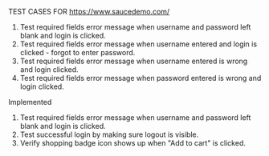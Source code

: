 TEST CASES FOR https://www.saucedemo.com/

1. Test required fields error message when username and password left blank and login is clicked.
2. Test required fields error message when username entered and login is clicked - forgot to enter password.
3. Test required fields error message when username entered is wrong and login clicked.
4. Test required fields error message when password entered is wrong and login clicked.

Implemented
1. Test required fields error message when username and password left blank and login is clicked.
2. Test successful login by making sure logout is visible.
3. Verify shopping badge icon shows up when "Add to cart" is clicked.
